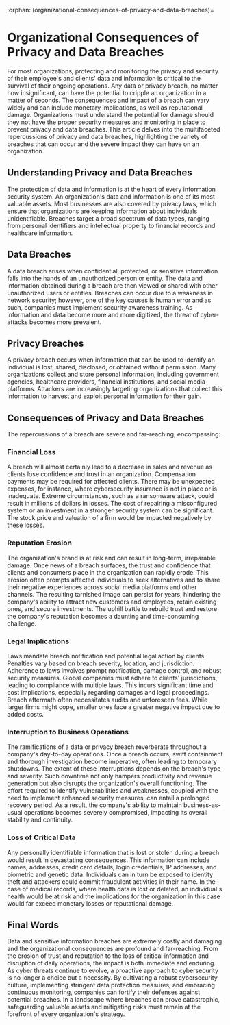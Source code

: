 :orphan:
(organizational-consequences-of-privacy-and-data-breaches)=

# Organizational Consequences of Privacy and Data Breaches

For most organizations, protecting and monitoring the privacy and security of their employee's and clients' data and information is critical to the survival of their ongoing operations. Any data or privacy breach, no matter how insignificant, can have the potential to cripple an organization in a matter of seconds. The consequences and impact of a breach can vary widely and can include monetary implications, as well as reputational damage. Organizations must understand the potential for damage should they not have the proper
security measures and monitoring in place to prevent privacy and data breaches. This article delves into the multifaceted repercussions of privacy and data breaches, highlighting the variety of breaches that can occur and the severe impact they can have on an organization.

## Understanding Privacy and Data Breaches

The protection of data and information is at the heart of every information security system. An organization's data and information is one of its most valuable assets. Most businesses are also covered by privacy laws, which ensure that organizations are keeping information about individuals unidentifiable. Breaches target a broad spectrum of
data types, ranging from personal identifiers and intellectual property to financial records and healthcare information.

## Data Breaches

A data breach arises when confidential, protected, or sensitive information falls into the hands of an unauthorized person or entity. The data and information obtained during a breach are then viewed or shared with other unauthorized users or entities. Breaches can occur due to a weakness in network security; however, one of the key causes is human error and as such, companies must implement security awareness training. As information and data become more and more digitized, the threat of cyber-attacks becomes more prevalent.

## Privacy Breaches

A privacy breach occurs when information that can be used to identify an individual is lost, shared, disclosed, or obtained without permission. Many organizations collect and store personal information, including government agencies, healthcare providers, financial institutions, and social media platforms. Attackers are increasingly targeting organizations that collect this information to harvest and exploit personal information for their gain.

## Consequences of Privacy and Data Breaches

The repercussions of a breach are severe and far-reaching, encompassing:

### Financial Loss

A breach will almost certainly lead to a decrease in sales and revenue as clients lose confidence and trust in an organization. Compensation payments may be required for affected clients. There may be unexpected expenses, for instance, where cybersecurity insurance is not in place or is inadequate. Extreme circumstances, such as a ransomware attack, 
could result in millions of dollars in losses. The cost of repairing a misconfigured system or an investment in a stronger security system can be significant. The stock price and valuation of a firm would be impacted negatively by these losses.

### Reputation Erosion

The organization's brand is at risk and can result in long-term, irreparable damage. Once news of a breach surfaces, the trust and confidence that clients and consumers place in the organization can rapidly erode. This erosion often prompts affected individuals to seek alternatives and to share their negative experiences across social media platforms and other channels. The resulting tarnished image can persist for years, hindering the company's ability to attract new customers and employees, retain existing ones, and secure  investments. The uphill battle to rebuild trust and restore the company's reputation becomes a daunting and time-consuming challenge.

### Legal Implications

Laws mandate breach notification and potential legal action by clients. Penalties vary based on breach severity, location, and jurisdiction. Adherence to laws involves prompt notification, damage control, and robust security measures. Global companies must adhere to clients' jurisdictions, leading to compliance with multiple laws. This incurs significant time and cost implications, especially regarding damages and legal proceedings. Breach aftermath often necessitates audits and unforeseen fees. While larger firms might cope, smaller ones face a greater negative impact due to added costs.

### Interruption to Business Operations

The ramifications of a data or privacy breach reverberate throughout a company's day-to-day operations. Once a breach occurs, swift containment and thorough investigation become imperative, often leading to temporary shutdowns. The extent of these interruptions depends on the breach's type and severity. Such downtime not only hampers productivity and revenue generation but also disrupts the organization's overall functioning. The effort required to identify vulnerabilities and weaknesses, coupled with the need to implement
enhanced security measures, can entail a prolonged recovery period. As a result, the company's ability to maintain business-as-usual operations becomes severely compromised, impacting its overall stability and continuity.

### Loss of Critical Data

Any personally identifiable information that is lost or stolen during a breach would result in devastating consequences. This information can include names, addresses, credit card details, login credentials, IP addresses, and biometric and genetic data. Individuals can in turn be exposed to identity theft and attackers could commit fraudulent activities in their name. In the case of medical records, where health data is lost or deleted, an individual's health would be at risk and the implications for the organization in this case would far exceed monetary losses or reputational damage.

## Final Words

Data and sensitive information breaches are extremely costly and damaging and the organizational consequences are profound and far-reaching. From the erosion of trust and reputation to the loss of critical information and disruption of daily operations, the impact is both immediate and enduring. As cyber threats continue to evolve, a proactive approach to cybersecurity is no longer a choice but a necessity. By cultivating a robust cybersecurity culture, implementing stringent data protection measures, and embracing continuous monitoring, companies can fortify their defenses against potential breaches. In a landscape where breaches can prove catastrophic, safeguarding valuable assets and mitigating risks must remain at the forefront of every organization's strategy.